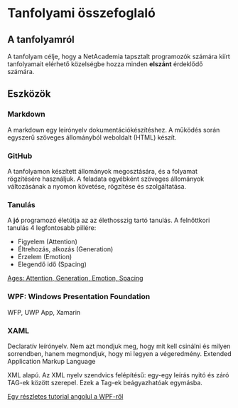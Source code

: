 ﻿# Tanfolyami összefoglaló

## A tanfolyamról

A tanfolyam célje, hogy a NetAcademia tapsztalt programozók számára kiírt tanfolyamait elérhető közelségbe hozza minden **elszánt** érdeklődő számára.

## Eszközök
### Markdown

A markdown egy leírónyelv dokumentációkészítéshez. A működés során egyszerű szöveges állományból weboldalt (HTML) készít.

### GitHub
A tanfolyamon készített állományok megosztására, és a folyamat rögzítésére használjuk. A feladata egyébként szöveges állományok változásának a nyomon követése, rögzítése és szolgáltatása.

### Tanulás
A **jó** programozó életútja az az élethosszig tartó tanulás. A felnőttkori tanulás 4 legfontosabb pillére:
- Figyelem (Attention)
- Éltrehozás, alkozás (Generation)
- Érzelem (Emotion)
- Elegendő idő (Spacing)

[Ages: Attention, Generation, Emotion, Spacing](https://www.inc.com/laura-garnett/four-secrets-to-learning-anything-according-to-neuroscience.html)

### WPF: Windows Presentation Foundation
WFP, UWP App, Xamarin

### XAML
Declaratív leírónyelv. Nem azt mondjuk meg, hogy mit kell csinálni és milyen sorrendben, hanem megmondjuk, hogy mi legyen a végeredmény.
Extended Application Markup Language

XML alapú. Az XML nyelv szendvics felépítésű: egy-egy leírás nyitó és záró TAG-ek között szerepel. Ezek a Tag-ek beágyazhatóak egymásba.

[Egy részletes tutorial angolul a WPF-ről](http://www.wpf-tutorial.com/)